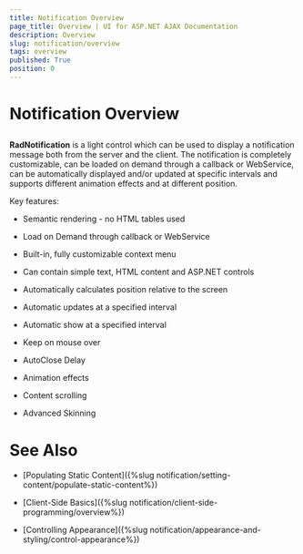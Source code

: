```yaml
---
title: Notification Overview
page_title: Overview | UI for ASP.NET AJAX Documentation
description: Overview
slug: notification/overview
tags: overview
published: True
position: 0
---
```


# Notification Overview



## 

__RadNotification__ is a light control which can be used to display a notification message both from the server and the client. The notification is completely customizable, can be loaded on demand through a callback or WebService, can be automatically displayed and/or updated at specific intervals and supports different animation effects and at different position.

Key features:

* Semantic rendering - no HTML tables used

* Load on Demand through callback or WebService

* Built-in, fully customizable context menu

* Can contain simple text, HTML content and ASP.NET controls

* Automatically calculates position relative to the screen

* Automatic updates at a specified interval

* Automatic show at a specified interval

* Keep on mouse over

* AutoClose Delay

* Animation effects

* Content scrolling

* Advanced Skinning

# See Also

 * [Populating Static Content]({%slug notification/setting-content/populate-static-content%})

 * [Client-Side Basics]({%slug notification/client-side-programming/overview%})

 * [Controlling Appearance]({%slug notification/appearance-and-styling/control-appearance%})
